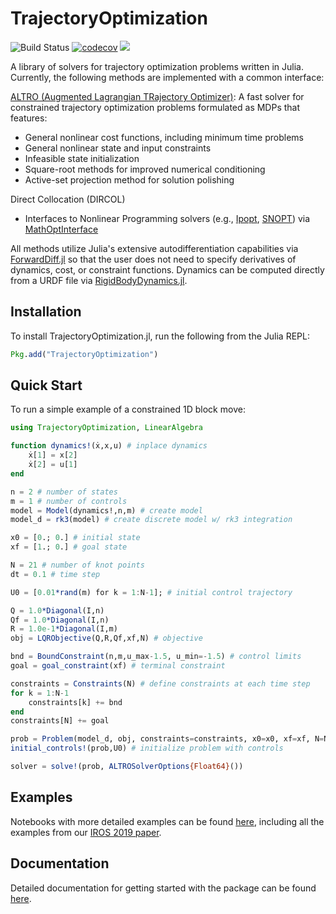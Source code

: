 # TrajectoryOptimization

![Build Status](https://travis-ci.org/RoboticExplorationLab/TrajectoryOptimization.jl.svg?branch=master)
[![codecov](https://codecov.io/gh/RoboticExplorationLab/TrajectoryOptimization.jl/branch/master/graph/badge.svg)](https://codecov.io/gh/RoboticExplorationLab/TrajectoryOptimization.jl)
[![](https://img.shields.io/badge/docs-dev-blue.svg)](https://RoboticExplorationLab.github.io/TrajectoryOptimization.jl/dev)

A library of solvers for trajectory optimization problems written in Julia. Currently, the following methods are implemented with a common interface:

[ALTRO (Augmented Lagrangian TRajectory Optimizer)](https://rexlab.stanford.edu/papers/altro-iros.pdf): A fast solver for constrained trajectory optimization problems formulated as MDPs that features:
  * General nonlinear cost functions, including minimum time problems
  * General nonlinear state and input constraints
  * Infeasible state initialization
  * Square-root methods for improved numerical conditioning
  * Active-set projection method for solution polishing

Direct Collocation (DIRCOL)
  * Interfaces to Nonlinear Programming solvers (e.g., [Ipopt](https://github.com/coin-or/Ipopt), [SNOPT](https://ccom.ucsd.edu/~optimizers/solvers/snopt/)) via [MathOptInterface](https://github.com/JuliaOpt/MathOptInterface.jl)

All methods utilize Julia's extensive autodifferentiation capabilities via [ForwardDiff.jl](http://www.juliadiff.org/ForwardDiff.jl/) so that the user does not need to specify derivatives of dynamics, cost, or constraint functions. Dynamics can be computed directly from a URDF file via [RigidBodyDynamics.jl](https://github.com/JuliaRobotics/RigidBodyDynamics.jl).

## Installation
To install TrajectoryOptimization.jl, run the following from the Julia REPL:
```julia
Pkg.add("TrajectoryOptimization")
```

## Quick Start
To run a simple example of a constrained 1D block move:
```julia
using TrajectoryOptimization, LinearAlgebra

function dynamics!(ẋ,x,u) # inplace dynamics
    ẋ[1] = x[2]
    ẋ[2] = u[1]
end

n = 2 # number of states
m = 1 # number of controls
model = Model(dynamics!,n,m) # create model
model_d = rk3(model) # create discrete model w/ rk3 integration

x0 = [0.; 0.] # initial state
xf = [1.; 0.] # goal state

N = 21 # number of knot points
dt = 0.1 # time step

U0 = [0.01*rand(m) for k = 1:N-1]; # initial control trajectory

Q = 1.0*Diagonal(I,n)
Qf = 1.0*Diagonal(I,n)
R = 1.0e-1*Diagonal(I,m)
obj = LQRObjective(Q,R,Qf,xf,N) # objective

bnd = BoundConstraint(n,m,u_max-1.5, u_min=-1.5) # control limits
goal = goal_constraint(xf) # terminal constraint

constraints = Constraints(N) # define constraints at each time step
for k = 1:N-1
    constraints[k] += bnd
end
constraints[N] += goal

prob = Problem(model_d, obj, constraints=constraints, x0=x0, xf=xf, N=N, dt=dt) # construct problem
initial_controls!(prob,U0) # initialize problem with controls

solver = solve!(prob, ALTROSolverOptions{Float64}())
```

## Examples
Notebooks with more detailed examples can be found [here](https://github.com/RoboticExplorationLab/TrajectoryOptimization.jl/tree/master/examples), including all the examples from our [IROS 2019 paper](https://github.com/RoboticExplorationLab/TrajectoryOptimization.jl/tree/master/examples/IROS_2019).

## Documentation
Detailed documentation for getting started with the package can be found [here](https://roboticexplorationlab.github.io/TrajectoryOptimization.jl/dev/).
